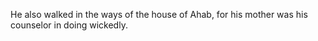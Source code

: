 He also walked in the ways of the house of Ahab, for his mother was his counselor in doing wickedly.
